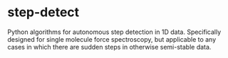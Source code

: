 # step-detect

Python algorithms for autonomous step detection in 1D data. Specifically designed for single molecule force spectroscopy, but applicable to any cases in which there are sudden steps in otherwise semi-stable data.